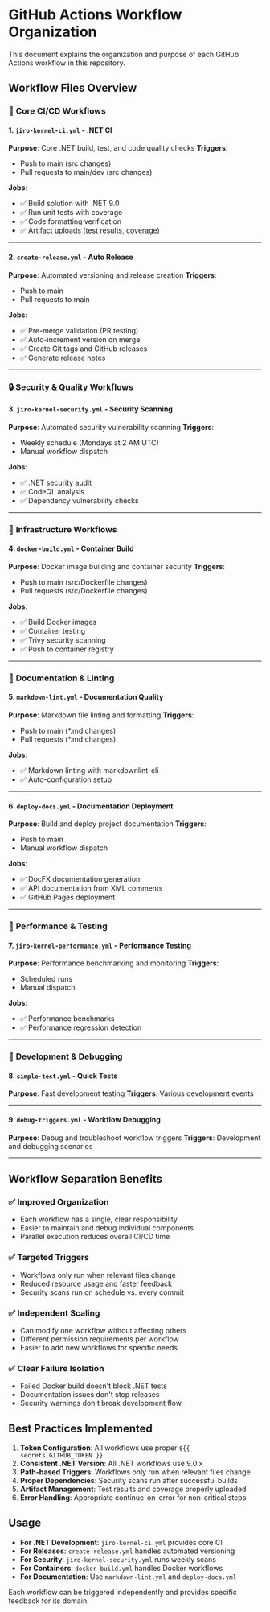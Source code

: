 # GitHub Actions Workflow Organization

This document explains the organization and purpose of each GitHub Actions workflow in this repository.

## Workflow Files Overview

### 🚀 **Core CI/CD Workflows**

#### 1. `jiro-kernel-ci.yml` - .NET CI

**Purpose**: Core .NET build, test, and code quality checks
**Triggers**:

- Push to main (src changes)
- Pull requests to main/dev (src changes)

**Jobs**:

- ✅ Build solution with .NET 9.0
- ✅ Run unit tests with coverage
- ✅ Code formatting verification
- ✅ Artifact uploads (test results, coverage)

---

#### 2. `create-release.yml` - Auto Release

**Purpose**: Automated versioning and release creation
**Triggers**:

- Push to main
- Pull requests to main

**Jobs**:

- ✅ Pre-merge validation (PR testing)
- ✅ Auto-increment version on merge
- ✅ Create Git tags and GitHub releases
- ✅ Generate release notes

---

### 🔒 **Security & Quality Workflows**

#### 3. `jiro-kernel-security.yml` - Security Scanning

**Purpose**: Automated security vulnerability scanning
**Triggers**:

- Weekly schedule (Mondays at 2 AM UTC)
- Manual workflow dispatch

**Jobs**:

- ✅ .NET security audit
- ✅ CodeQL analysis
- ✅ Dependency vulnerability checks

---

### 🐳 **Infrastructure Workflows**

#### 4. `docker-build.yml` - Container Build

**Purpose**: Docker image building and container security
**Triggers**:

- Push to main (src/Dockerfile changes)
- Pull requests (src/Dockerfile changes)

**Jobs**:

- ✅ Build Docker images
- ✅ Container testing
- ✅ Trivy security scanning
- ✅ Push to container registry

---

### 📝 **Documentation & Linting**

#### 5. `markdown-lint.yml` - Documentation Quality

**Purpose**: Markdown file linting and formatting
**Triggers**:

- Push to main (*.md changes)
- Pull requests (*.md changes)

**Jobs**:

- ✅ Markdown linting with markdownlint-cli
- ✅ Auto-configuration setup

---

#### 6. `deploy-docs.yml` - Documentation Deployment

**Purpose**: Build and deploy project documentation
**Triggers**:

- Push to main
- Manual workflow dispatch

**Jobs**:

- ✅ DocFX documentation generation
- ✅ API documentation from XML comments
- ✅ GitHub Pages deployment

---

### 🔧 **Performance & Testing**

#### 7. `jiro-kernel-performance.yml` - Performance Testing

**Purpose**: Performance benchmarking and monitoring
**Triggers**:

- Scheduled runs
- Manual dispatch

**Jobs**:

- ✅ Performance benchmarks
- ✅ Performance regression detection

---

### 🐛 **Development & Debugging**

#### 8. `simple-test.yml` - Quick Tests

**Purpose**: Fast development testing
**Triggers**: Various development events

---

#### 9. `debug-triggers.yml` - Workflow Debugging

**Purpose**: Debug and troubleshoot workflow triggers
**Triggers**: Development and debugging scenarios

---

## Workflow Separation Benefits

### ✅ **Improved Organization**

- Each workflow has a single, clear responsibility
- Easier to maintain and debug individual components
- Parallel execution reduces overall CI/CD time

### ✅ **Targeted Triggers**

- Workflows only run when relevant files change
- Reduced resource usage and faster feedback
- Security scans run on schedule vs. every commit

### ✅ **Independent Scaling**

- Can modify one workflow without affecting others
- Different permission requirements per workflow
- Easier to add new workflows for specific needs

### ✅ **Clear Failure Isolation**

- Failed Docker build doesn't block .NET tests
- Documentation issues don't stop releases
- Security warnings don't break development flow

## Best Practices Implemented

1. **Token Configuration**: All workflows use proper `${{ secrets.GITHUB_TOKEN }}`
2. **Consistent .NET Version**: All .NET workflows use 9.0.x
3. **Path-based Triggers**: Workflows only run when relevant files change
4. **Proper Dependencies**: Security scans run after successful builds
5. **Artifact Management**: Test results and coverage properly uploaded
6. **Error Handling**: Appropriate continue-on-error for non-critical steps

## Usage

- **For .NET Development**: `jiro-kernel-ci.yml` provides core CI
- **For Releases**: `create-release.yml` handles automated versioning
- **For Security**: `jiro-kernel-security.yml` runs weekly scans
- **For Containers**: `docker-build.yml` handles Docker workflows
- **For Documentation**: Use `markdown-lint.yml` and `deploy-docs.yml`

Each workflow can be triggered independently and provides specific feedback for its domain.
